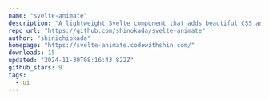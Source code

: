 ```yaml
---
name: "svelte-animate"
description: "A lightweight Svelte component that adds beautiful CSS animations to any element using Animate.css library. Features include click/hover triggers, customizable duration, reduced motion support, and accessibility features. Perfect for creating engaging use"
repo_url: "https://github.com/shinokada/svelte-animate"
author: "shinichiokada"
homepage: "https://svelte-animate.codewithshin.com/"
downloads: 15
updated: "2024-11-30T08:16:43.822Z"
github_stars: 9
tags: 
  - ui
---
```

